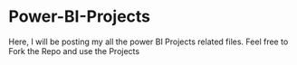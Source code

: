 # Power-BI-Projects
Here, I will be posting my all the power BI Projects related files. Feel free to Fork the Repo and use the Projects
